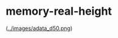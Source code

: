 # memory-real-height

([../images/adata_d50.png](https://github.com/rnvp/memory-real-height/blob/main/images/xpg_d50.jpg))
